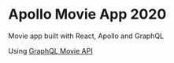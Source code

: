 # Apollo Movie App 2020

Movie app built with React, Apollo and GraphQL

Using [GraphQL Movie API](https://github.com/gunil0610/movieql)
